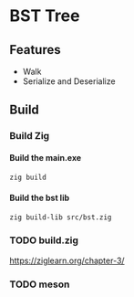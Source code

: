 # BST Tree

## Features

* Walk
* Serialize and Deserialize

## Build

### Build Zig

#### Build the main.exe

```bash
zig build
```

#### Build the bst lib

```bash
zig build-lib src/bst.zig
```

### TODO build.zig

https://ziglearn.org/chapter-3/

### TODO meson
